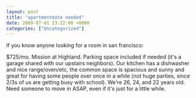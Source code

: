 ```yaml
---
layout: post
title: "apartmentmate needed"
date: 2009-07-01 23:22:00 +0000
categories: ["Uncategorized"]
---
```


If you know anyone looking for a room in san francisco:

$725/mo. Mission at Highland. Parking space included if needed (it's a garage shared with our upstairs neighbors). Our kitchen has a dishwasher and nice range/oven/etc, the common space is spacious and sunny and great for having some people over once in a while (not huge parties, since 2/3s of us are getting busy with school). We're 26, 24, and 22 years old. Need someone to move in ASAP, even if it's just for a little while.